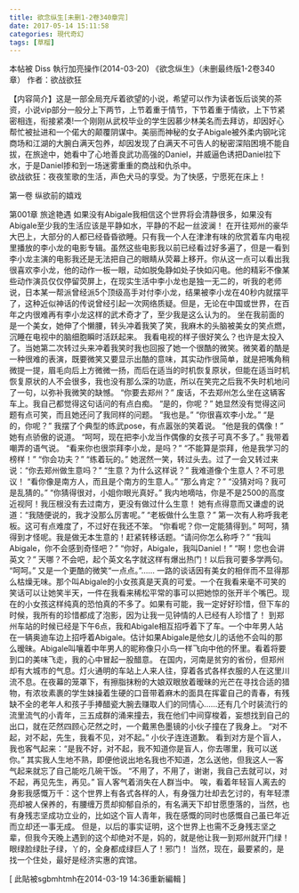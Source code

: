 ```yaml
---
title: 欲念纵生[未删1-2卷340章完]
date: 2017-05-14 15:11:58
categories: 現代奇幻
tags: [草榴]
---
```

本帖被 Diss 執行加亮操作(2014-03-20)
《欲念纵生》（未删最终版1-2卷340章） 作者：欲战欲狂



【内容简介】这是一部全局充斥着欲望的小说，希望可以作为读者饭后谈笑的茶资，小说vip部分一般分上下两节，上节着重于情节，下节着重于情欲，上下节紧密相连，衔接紧凑!一个刚刚从武校毕业的学生因慕少林美名而去拜访，却因好心帮忙被扯进和一个偌大的颠覆阴谋中。美丽而神秘的女子Abigale被外柔内钢叱诧商场和江湖的大腕白满天包养，却因发现了白满天不可告人的秘密深陷困境不能自拔，在旅途中，她看中了心地善良武功高强的Daniel，并威逼色诱把Daniel拉下水，于是Daniel掺和到一场迷雾重重的商战和仇杀中。<BR>欲战欲狂：夜夜笙歌的生活，声色犬马的享受。为了快感，宁愿死在床上！


第一卷 纵欲前的嬉戏


第001章 旅途艳遇
如果没有Abigale我相信这个世界将会清静很多，如果没有Abigale至少我的生活应该是平静如水，平静的不起一丝波澜！
在开往郑州的豪华大巴上，大部分的人都已经昏昏欲睡。只有我一个人在津津有味的欣赏着车内电视里播放的李小龙的电影专辑。虽然这些电影我以前已经看过好多遍了，但是一看到李小龙主演的电影我还是无法把自己的眼睛从荧幕上移开。你从这一点可以看出我很喜欢李小龙，他的动作一板一眼，动如脱兔静如处子快如闪电。他的精彩不像某些动作演员仅仅停留荧屏上，在现实生活中李小龙也是独一无二的，听我的老师说，日本某一帮派曾经派5个顶级高手对付李小龙，结果被李小龙在40秒内就摆平了，这种近似神话的传说曾经引起一次网络质疑。但是，无论在中国或世界，在百年之内很难再有李小龙这样的武术奇才了，至少我是这么认为的。
坐在我前面的是一个美女，她伸了个懒腰，转头冲着我笑了笑，我麻木的头脑被美女的笑点燃，沉睡在电视中的脑细胞瞬时活跃起来。
我看电视的样子很好笑么？也许是太投入了。当她第二次转过头来冲着我笑时我也回报了她一个很酷的微笑。微笑着的酷是一种很难的表演，既要微笑又要显示出酷的意味，其实动作很简单，就是把嘴角稍微提一提，眉毛向后上方微微一扬，而后在适当的时机恢复原状，但能在适当时机恢复原状的人不会很多，我也没有那么深的功底，所以在笑完之后我不失时机地问了一句，以弥补我微笑的缺憾。
“你要去郑州？”
废话，不去郑州怎么坐在这辆客车上。我自己都觉得这句话问的有点白痴。
“是的，你呢？”
她显然没有觉得这问题有点可笑，而且她还问了我同样的问题。
“我也是。”
“你很喜欢李小龙。”
“是的，你呢？”
我摆了个典型的练武pose，有点嚣张的笑着说。
“他是我的偶像！”
她有点骄傲的说道。
“呵呵，现在把李小龙当作偶像的女孩子可真不多了。”
我带着嘲弄的语气说。
“看来你也很崇拜李小龙，是吗？”
“不能算是崇拜，他是我学习的榜样！”
“你会功夫？”
“练着玩的。”
她泯然一笑，转过头去。过了一会又转过来说：“你去郑州做生意吗？”
“生意？为什么这样说？”
我难道像个生意人？不可思议！
“看你像是南方人，而且是个南方的生意人。”
“那么肯定？”
“没猜对吗？我可是乱猜的。”
“你猜得很对，小姐你眼光真好。”
我内地嘀咕，你是不是2500的高度近视阿！我压根没有去过南方，更没有做过什么生意！
她有点得意而又谦虚的说道：“我随便说的，我才没那么厉害呢。”
“老板做什么生意？”
第一次有人称呼我老板。这可有点难度了，不过好在我还不笨。
“你看呢？你一定能猜得到。”
呵呵，猜得到才怪呢。我是做无本生意的！赶紧转移话题。“请问你怎么称呼？”
“我叫Abigale，你不会感到奇怪吧？”
“你好，Abigale，我叫Daniel！”
“啊！您也会讲英文？”
天哪？不会吧，起个英文名字就这样有爆出热门！以后我可要多学两句。
“呵呵。”
又是一个更酷的微笑“一点点。”……
一路的谈话因有美女的相伴而不显得那么枯燥无味。那个叫Abigale的小女孩真是天真的可爱。一个在我看来毫不可笑的笑话可以让她笑半天，一件在我看来稀松平常的事可以把她惊的张开半个嘴巴。现在的小女孩这样纯真的恐怕真的不多了。如果有可能，我一定好好珍惜，但下车的时候，我所有的珍惜都成了泡影，因为让我一见钟情的人已经有人珍惜了！
到郑州车站的时候已经是下午6点，我和Abigale相互招呼着下了车。一个中年男人站在一辆奥迪车边上招呼着Abigale。估计如果Abigale是他女儿的话他不会叫的那么暧昧。Abigale叫嚷着中年男人的昵称像只小鸟一样飞向中他的怀里。看着将要到口的美味飞走，我的心中冒起一股醋意。
在国内，河南是贫穷的省份，但郑州却有大城市的气息。灯火通明的车站上人来人往，穿着各式各样衣服的人在这里川流不息。在夜幕的笼罩下，有擦脂抹粉的大娘双眼放着暧昧的光芒在寻找合适的猎物，有浓妆素裹的学生妹操着生硬的口音带着麻木的面具在挥霍自己的青春，有残缺不全的老年人和孩子手捧醋瓷大腕去赚取人们的同情心……还有几个时装流行的流里流气的小青年，三五成群的涌来撞去，我在他们中间穿梭着，妄想找到自己的出口，就在茫然四顾心茫然之时，一个戴黑色墨镜的小伙子撞在了我身上。
“对不起，对不起，先生，我看不见，对不起。”
小伙子连连道歉。
看到对方是个盲人，我也客气起来：“是我不好，对不起，我不知道你是盲人，你去哪里，我可以送你。”
其实我人生地不熟，即便他说出地名我也不知道，怎么送他，但我这人一客气起来就忘了自己能吃几碗干饭。
“不用了，不用了，谢谢，我自己去就可以，对不起，再见先生，再见。”
盲人客气着消失在人群当中。
唉，看着年轻盲人离去的身影我感慨万千：这个世界上有各式各样的人，有身强力壮却去乞讨的，有年轻漂亮却被人保养的，有腰缠万贯却抑郁自杀的，有名满天下却甘愿堕落的，当然，也有身残志坚成功立业的，比如这个盲人青年，我在感慨的同时也感慨自己虽已年近而立却还一事无成。
但是，以后的事实证明，这个世界上也需不乏身残志坚之辈，但我今天晚上遇到的这个却绝对不是，妈的，就是他让我一到郑州就开门绿！眼绿脸绿肚子绿，丫的，全身都成绿巨人了！邪门！
当然，现在，最要紧的，是找一个住处，最好是经济实惠的宾馆。


[ 此貼被sgbmhtmh在2014-03-19 14:36重新編輯 ]